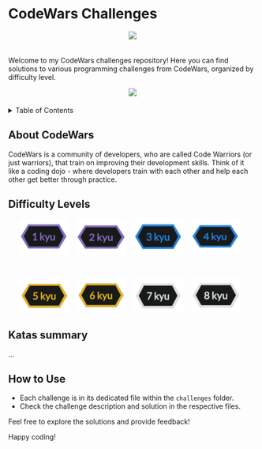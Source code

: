 # CodeWars Challenges

<div align="center">
  <a href="https://www.codewars.com">
    <img src="https://uploads-ssl.webflow.com/62e95dddfb380a0e61193e7d/63c96f663436595d79a62d43_codewars-og-image.png">
  </a>
</div>

<br>

Welcome to my CodeWars challenges repository! Here you can find solutions to various programming challenges from CodeWars, organized by difficulty level.

<div align="center">
  <a href="https://www.codewars.com/users/YisusChrist">
    <img src="https://www.codewars.com/users/YisusChrist/badges/large">
  </a>
</div>

<br>

<details>
<summary>Table of Contents</summary>

- [CodeWars Challenges](#codewars-challenges)
  - [About CodeWars](#about-codewars)
  - [Difficulty Levels](#difficulty-levels)
  - [Katas summary](#katas-summary)
  - [How to Use](#how-to-use)

</details>

## About CodeWars

CodeWars is a community of developers, who are called Code Warriors (or just warriors), that train on improving their development skills. Think of it like a coding dojo - where developers train with each other and help each other get better through practice.

## Difficulty Levels

<div align="center">

[<img src="assets/1-kyu.png" width="100">](1kyu)&nbsp;&nbsp;&nbsp;
[<img src="assets/2-kyu.png" width="100">](2kyu)&nbsp;&nbsp;&nbsp;
[<img src="assets/3-kyu.png" width="100">](3kyu)&nbsp;&nbsp;&nbsp;
[<img src="assets/4-kyu.png" width="100">](4kyu)&nbsp;&nbsp;&nbsp;

<br>

[<img src="assets/5-kyu.png" width="100">](5kyu)&nbsp;&nbsp;&nbsp;
[<img src="assets/6-kyu.png" width="100">](6kyu)&nbsp;&nbsp;&nbsp;
[<img src="assets/7-kyu.png" width="100">](7kyu)&nbsp;&nbsp;&nbsp;
[<img src="assets/8-kyu.png" width="100">](8kyu)&nbsp;&nbsp;&nbsp;

</div>

## Katas summary

...

## How to Use

- Each challenge is in its dedicated file within the `challenges` folder.
- Check the challenge description and solution in the respective files.

Feel free to explore the solutions and provide feedback!

Happy coding!
